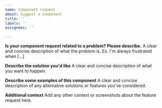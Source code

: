 ```yaml
---
name: Component request
about: Suggest a component
title: ''
labels: ''
assignees: ''

---
```


**Is your component request related to a problem? Please describe.**
A clear and concise description of what the problem is. Ex. I'm always frustrated when [...]

**Describe the solution you'd like**
A clear and concise description of what you want to happen.

**Describe some examples of this component**
A clear and concise description of any alternative solutions or features you've considered.

**Additional context**
Add any other context or screenshots about the feature request here.
